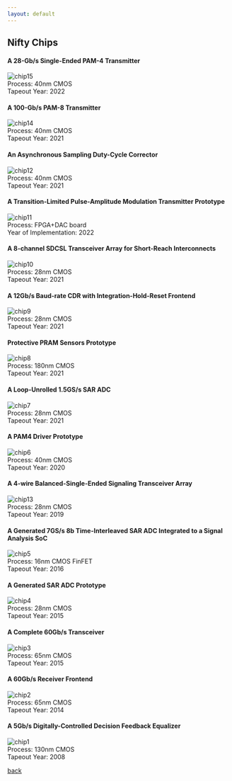 ```yaml
---
layout: default
---
```


## Nifty Chips

#### A 28-Gb/s Single-Ended PAM-4 Transmitter
![chip15](https://raw.githubusercontent.com/niftylab/niftylab.github.io/master/assets/img/chips/15_pam8.png)  
Process: 40nm CMOS  
Tapeout Year: 2022

#### A 100-Gb/s PAM-8 Transmitter
![chip14](https://raw.githubusercontent.com/niftylab/niftylab.github.io/master/assets/img/chips/14_pam8.png)  
Process: 40nm CMOS  
Tapeout Year: 2021

#### An Asynchronous Sampling Duty-Cycle Corrector
![chip12](https://raw.githubusercontent.com/niftylab/niftylab.github.io/master/assets/img/chips/12_dcc.png)  
Process: 40nm CMOS  
Tapeout Year: 2021

#### A Transition-Limited Pulse-Amplitude Modulation Transmitter Prototype
![chip11](https://raw.githubusercontent.com/niftylab/niftylab.github.io/master/assets/img/chips/11_tlpam.png)  
Process: FPGA+DAC board    
Year of Implementation: 2022

#### A 8-channel SDCSL Transceiver Array for Short-Reach Interconnects
![chip10](https://raw.githubusercontent.com/niftylab/niftylab.github.io/master/assets/img/chips/10_sdcsl.png)  
Process: 28nm CMOS  
Tapeout Year: 2021

#### A 12Gb/s Baud-rate CDR with Integration-Hold-Reset Frontend
![chip9](https://raw.githubusercontent.com/niftylab/niftylab.github.io/master/assets/img/chips/9_brcdr.png)  
Process: 28nm CMOS  
Tapeout Year: 2021

#### Protective PRAM Sensors Prototype 
![chip8](https://raw.githubusercontent.com/niftylab/niftylab.github.io/master/assets/img/chips/8_pram.jpg)  
Process: 180nm CMOS  
Tapeout Year: 2021

#### A Loop-Unrolled 1.5GS/s SAR ADC 
![chip7](https://raw.githubusercontent.com/niftylab/niftylab.github.io/master/assets/img/chips/7_adc.jpg)  
Process: 28nm CMOS  
Tapeout Year: 2021

#### A PAM4 Driver Prototype
![chip6](https://raw.githubusercontent.com/niftylab/niftylab.github.io/master/assets/img/chips/6_tx.jpg)  
Process: 40nm CMOS  
Tapeout Year: 2020

#### A 4-wire Balanced-Single-Ended Signaling Transceiver Array
![chip13](https://raw.githubusercontent.com/niftylab/niftylab.github.io/master/assets/img/chips/13_bases.png)  
Process: 28nm CMOS  
Tapeout Year: 2019

#### A Generated 7GS/s 8b Time-Interleaved SAR ADC Integrated to a Signal Analysis SoC
![chip5](https://raw.githubusercontent.com/niftylab/niftylab.github.io/master/assets/img/chips/5_adc.png)  
Process: 16nm CMOS FinFET  
Tapeout Year: 2016

#### A Generated SAR ADC Prototype
![chip4](https://raw.githubusercontent.com/niftylab/niftylab.github.io/master/assets/img/chips/4_adc.png)  
Process: 28nm CMOS  
Tapeout Year: 2015

#### A Complete 60Gb/s Transceiver
![chip3](https://raw.githubusercontent.com/niftylab/niftylab.github.io/master/assets/img/chips/3_60gtrx.png)  
Process: 65nm CMOS  
Tapeout Year: 2015

#### A 60Gb/s Receiver Frontend
![chip2](https://raw.githubusercontent.com/niftylab/niftylab.github.io/master/assets/img/chips/2_60grxfe.jpg)  
Process: 65nm CMOS  
Tapeout Year: 2014

#### A 5Gb/s Digitally-Controlled Decision Feedback Equalizer
![chip1](https://raw.githubusercontent.com/niftylab/niftylab.github.io/master/assets/img/chips/1_dcdfe.png)  
Process: 130nm CMOS  
Tapeout Year: 2008

[back](./)
